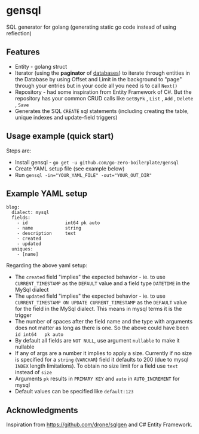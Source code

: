 # gensql
SQL generator for golang (generating static go code instead of using reflection)


## Features
- Entity - golang struct
- Iterator (using the **paginator** of [databases](https://github.com/go-zero-boilerplate/databases)) to iterate through entities in the Database by using Offset and Limit in the background to "page" through your entries but in your code all you need is to call `Next()`
- Repository - had some inspiration from Entity Framework of C#. But the repository has your common CRUD calls like `GetByPk` , `List` , `Add` , `Delete` , `Save`
- Generates the SQL `CREATE` sql statements (including creating the table, unique indexes and update-field triggers)

## Usage example (quick start)

Steps are:

- Install gensql - `go get -u github.com/go-zero-boilerplate/gensql`
- Create YAML setup file (see example below)
- Run `gensql -in="YOUR_YAML_FILE" -out="YOUR_OUT_DIR"`



## Example YAML setup

```
blog:
  dialect: mysql
  fields:
    - id              int64 pk auto
    - name            string
    - description     text
    - created
    - updated
  uniques:
    - [name]
```

Regarding the above yaml setup:
- The `created` field "implies" the expected behavior - ie. to use `CURRENT_TIMESTAMP` as the `DEFAULT` value and a field type `DATETIME` in the MySql dialect
- The `updated` field "implies" the expected behavior - ie. to use `CURRENT_TIMESTAMP ON UPDATE CURRENT_TIMESTAMP` as the `DEFAULT` value for the field in the MySql dialect. This means in mysql terms it is the trigger
- The number of spaces after the field name and the type with arguments does not matter as long as there is one. So the above could have been `id int64   pk auto`
- By default all fields are `NOT NULL`, use argument `nullable` to make it nullable
- If any of args are a number it implies to apply a size. Currently if no size is specified for a `string` (`VARCHAR`) field it defaults to 200 (due to mysql `INDEX` length limitations). To obtain no size limit for a field use `text` instead of `size`
- Arguments `pk` results in `PRIMARY KEY` and `auto` in `AUTO_INCREMENT` for mysql
- Default values can be specified like `default:123`


## Acknowledgments

Inspiration from https://github.com/drone/sqlgen and C# Entity Framework.